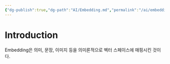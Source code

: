 ```yaml
---
{"dg-publish":true,"dg-path":"AI/Embedding.md","permalink":"/ai/embedding/","created":"2025-05-31","updated":"2025-05-31"}
---
```


# Introduction

Embedding은 의미, 문장, 이미지 등을 의미론적으로 벡터 스페이스에 매핑시킨 것이다.
